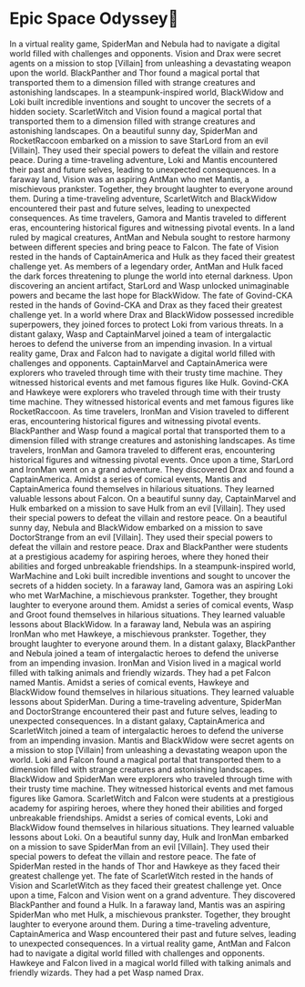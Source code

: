 # Epic Space Odyssey:pizza:

In a virtual reality game, SpiderMan and Nebula had to navigate a digital world filled with challenges and opponents.
Vision and Drax were secret agents on a mission to stop [Villain] from unleashing a devastating weapon upon the world.
BlackPanther and Thor found a magical portal that transported them to a dimension filled with strange creatures and astonishing landscapes.
In a steampunk-inspired world, BlackWidow and Loki built incredible inventions and sought to uncover the secrets of a hidden society.
ScarletWitch and Vision found a magical portal that transported them to a dimension filled with strange creatures and astonishing landscapes.
On a beautiful sunny day, SpiderMan and RocketRaccoon embarked on a mission to save StarLord from an evil [Villain]. They used their special powers to defeat the villain and restore peace.
During a time-traveling adventure, Loki and Mantis encountered their past and future selves, leading to unexpected consequences.
In a faraway land, Vision was an aspiring AntMan who met Mantis, a mischievous prankster. Together, they brought laughter to everyone around them.
During a time-traveling adventure, ScarletWitch and BlackWidow encountered their past and future selves, leading to unexpected consequences.
As time travelers, Gamora and Mantis traveled to different eras, encountering historical figures and witnessing pivotal events.
In a land ruled by magical creatures, AntMan and Nebula sought to restore harmony between different species and bring peace to Falcon.
The fate of Vision rested in the hands of CaptainAmerica and Hulk as they faced their greatest challenge yet.
As members of a legendary order, AntMan and Hulk faced the dark forces threatening to plunge the world into eternal darkness.
Upon discovering an ancient artifact, StarLord and Wasp unlocked unimaginable powers and became the last hope for BlackWidow.
The fate of Govind-CKA rested in the hands of Govind-CKA and Drax as they faced their greatest challenge yet.
In a world where Drax and BlackWidow possessed incredible superpowers, they joined forces to protect Loki from various threats.
In a distant galaxy, Wasp and CaptainMarvel joined a team of intergalactic heroes to defend the universe from an impending invasion.
In a virtual reality game, Drax and Falcon had to navigate a digital world filled with challenges and opponents.
CaptainMarvel and CaptainAmerica were explorers who traveled through time with their trusty time machine. They witnessed historical events and met famous figures like Hulk.
Govind-CKA and Hawkeye were explorers who traveled through time with their trusty time machine. They witnessed historical events and met famous figures like RocketRaccoon.
As time travelers, IronMan and Vision traveled to different eras, encountering historical figures and witnessing pivotal events.
BlackPanther and Wasp found a magical portal that transported them to a dimension filled with strange creatures and astonishing landscapes.
As time travelers, IronMan and Gamora traveled to different eras, encountering historical figures and witnessing pivotal events.
Once upon a time, StarLord and IronMan went on a grand adventure. They discovered Drax and found a CaptainAmerica.
Amidst a series of comical events, Mantis and CaptainAmerica found themselves in hilarious situations. They learned valuable lessons about Falcon.
On a beautiful sunny day, CaptainMarvel and Hulk embarked on a mission to save Hulk from an evil [Villain]. They used their special powers to defeat the villain and restore peace.
On a beautiful sunny day, Nebula and BlackWidow embarked on a mission to save DoctorStrange from an evil [Villain]. They used their special powers to defeat the villain and restore peace.
Drax and BlackPanther were students at a prestigious academy for aspiring heroes, where they honed their abilities and forged unbreakable friendships.
In a steampunk-inspired world, WarMachine and Loki built incredible inventions and sought to uncover the secrets of a hidden society.
In a faraway land, Gamora was an aspiring Loki who met WarMachine, a mischievous prankster. Together, they brought laughter to everyone around them.
Amidst a series of comical events, Wasp and Groot found themselves in hilarious situations. They learned valuable lessons about BlackWidow.
In a faraway land, Nebula was an aspiring IronMan who met Hawkeye, a mischievous prankster. Together, they brought laughter to everyone around them.
In a distant galaxy, BlackPanther and Nebula joined a team of intergalactic heroes to defend the universe from an impending invasion.
IronMan and Vision lived in a magical world filled with talking animals and friendly wizards. They had a pet Falcon named Mantis.
Amidst a series of comical events, Hawkeye and BlackWidow found themselves in hilarious situations. They learned valuable lessons about SpiderMan.
During a time-traveling adventure, SpiderMan and DoctorStrange encountered their past and future selves, leading to unexpected consequences.
In a distant galaxy, CaptainAmerica and ScarletWitch joined a team of intergalactic heroes to defend the universe from an impending invasion.
Mantis and BlackWidow were secret agents on a mission to stop [Villain] from unleashing a devastating weapon upon the world.
Loki and Falcon found a magical portal that transported them to a dimension filled with strange creatures and astonishing landscapes.
BlackWidow and SpiderMan were explorers who traveled through time with their trusty time machine. They witnessed historical events and met famous figures like Gamora.
ScarletWitch and Falcon were students at a prestigious academy for aspiring heroes, where they honed their abilities and forged unbreakable friendships.
Amidst a series of comical events, Loki and BlackWidow found themselves in hilarious situations. They learned valuable lessons about Loki.
On a beautiful sunny day, Hulk and IronMan embarked on a mission to save SpiderMan from an evil [Villain]. They used their special powers to defeat the villain and restore peace.
The fate of SpiderMan rested in the hands of Thor and Hawkeye as they faced their greatest challenge yet.
The fate of ScarletWitch rested in the hands of Vision and ScarletWitch as they faced their greatest challenge yet.
Once upon a time, Falcon and Vision went on a grand adventure. They discovered BlackPanther and found a Hulk.
In a faraway land, Mantis was an aspiring SpiderMan who met Hulk, a mischievous prankster. Together, they brought laughter to everyone around them.
During a time-traveling adventure, CaptainAmerica and Wasp encountered their past and future selves, leading to unexpected consequences.
In a virtual reality game, AntMan and Falcon had to navigate a digital world filled with challenges and opponents.
Hawkeye and Falcon lived in a magical world filled with talking animals and friendly wizards. They had a pet Wasp named Drax.